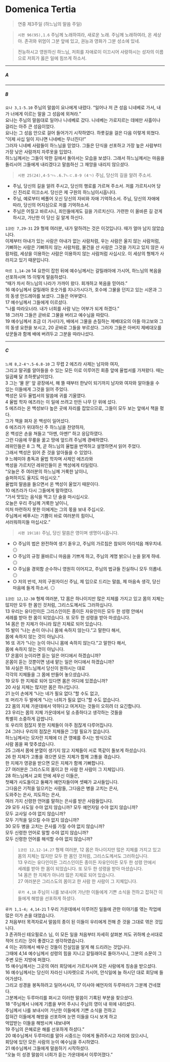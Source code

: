 # Domenica Tertia
> 연중 제3주일 (하느님의 말씀 주일)

> `시편 96(95),1.6` 주님께 노래하여라, 새로운 노래. 주님께 노래하여라, 온 세상아. 존귀와 위엄이 그분 앞에 있고, 권능과 영화가 그분 성소에 있네.

> 전능하시고 영원하신 하느님, 저희를 자애로이 이끄시어 사랑하시는 성자의 이름으로 저희가 옳은 일에 힘쓰게 하소서.

----

##### A


----

##### B

`요나 3,1-5.10` 주님의 말씀이 요나에게 내렸다.
“일어나 저 큰 성읍 니네베로 가서, 내가 너에게 이르는 말을 그 성읍에 외쳐라.”  
요나는 주님의 말씀대로 일어나 니네베로 갔다. 니네베는 가로지르는 데에만 사흘이나 걸리는 아주 큰 성읍이었다.  
요나는 그 성읍 안으로 걸어 들어가기 시작하였다. 하룻길을 걸은 다음 이렇게 외쳤다.  
“이제 사십 일이 지나면 니네베는 무너진다!”  
그러자 니네베 사람들이 하느님을 믿었다. 그들은 단식을 선포하고 가장 높은 사람부터 가장 낮은 사람까지 자루옷을 입었다.  
하느님께서는 그들이 악한 길에서 돌아서는 모습을 보셨다. 그래서 하느님께서는 마음을 돌리시어 그들에게 내리겠다고 말씀하신 그 재앙을 내리지 않으셨다.

> `시편 25(24),4-5ㄱㄴ.6.7ㄴㄷ.8-9 (4ㄱ)` 주님, 당신의 길을 알려 주소서.  
- 주님, 당신의 길을 알려 주시고, 당신의 행로를 가르쳐 주소서. 저를 가르치시어 당신 진리로 이끄소서. 당신은 제 구원의 하느님이시옵니다.  
- 주님, 예로부터 베풀어 오신 당신의 자비와 자애 기억하소서. 주님, 당신의 자애에 따라, 당신의 어지심으로 저를 기억하소서.  
- 주님은 어질고 바르시니, 죄인들에게도 길을 가르치신다. 가련한 이 올바른 길 걷게 하시고, 가난한 이 당신 길 알게 하신다.  


`1코린 7,29-31` 29 형제 여러분, 내가 말하려는 것은 이것입니다. 때가 얼마 남지 않았습니다.  
이제부터 아내가 있는 사람은 아내가 없는 사람처럼, 우는 사람은 울지 않는 사람처럼, 기뻐하는 사람은 기뻐하지 않는 사람처럼, 물건을 산 사람은 그것을 가지고 있지 않은 사람처럼, 세상을 이용하는 사람은 이용하지 않는 사람처럼 사십시오. 이 세상의 형체가 사라지고 있기 때문입니다.


`마르 1,14-20` 14 요한이 잡힌 뒤에 예수님께서는 갈릴래아에 가시어, 하느님의 복음을 선포하시며 15 이렇게 말씀하셨다.  
“때가 차서 하느님의 나라가 가까이 왔다. 회개하고 복음을 믿어라.”  
16 예수님께서 갈릴래아 호숫가를 지나가시다가, 호수에 그물을 던지고 있는 시몬과 그의 동생 안드레아를 보셨다. 그들은 어부였다.  
17 예수님께서 그들에게 이르셨다.  
“나를 따라오너라. 내가 너희를 사람 낚는 어부가 되게 하겠다.”  
18 그러자 그들은 곧바로 그물을 버리고 예수님을 따랐다.  
19 예수님께서 조금 더 가시다가, 배에서 그물을 손질하는 제베대오의 아들 야고보와 그의 동생 요한을 보시고, 20 곧바로 그들을 부르셨다. 그러자 그들은 아버지 제베대오를 삯꾼들과 함께 배에 버려두고 그분을 따라나섰다.

----

##### C

`느헤 8,2-4ㄱ.5-6.8-10` 그 무렵 2 에즈라 사제는 남자와 여자,  
그리고 말귀를 알아들을 수 있는 모든 이로 이루어진 회중 앞에 율법서를 가져왔다. 때는 일곱째 달 초하룻날이었다.  
3 그는 ‘물 문’ 앞 광장에서, 해 뜰 때부터 한낮이 되기까지 남자와 여자와 알아들을 수 있는 이들에게 그것을 읽어 주었다.  
백성은 모두 율법서의 말씀에 귀를 기울였다.  
4 율법 학자 에즈라는 이 일에 쓰려고 만든 나무 단 위에 섰다.  
5 에즈라는 온 백성보다 높은 곳에 자리를 잡았으므로, 그들이 모두 보는 앞에서 책을 폈다.  
그가 책을 펴자 온 백성이 일어섰다.  
6 에즈라가 위대하신 주 하느님을 찬양하자,  
온 백성은 손을 쳐들고 “아멘, 아멘!” 하고 응답하였다.  
그런 다음에 무릎을 꿇고 땅에 엎드려 주님께 경배하였다.  
레위인들은 8 그 책, 곧 하느님의 율법을 번역하고 설명하면서 읽어 주었다.  
그래서 백성은 읽어 준 것을 알아들을 수 있었다.  
9 느헤미야 총독과 율법 학자며 사제인 에즈라와  
백성을 가르치던 레위인들이 온 백성에게 타일렀다.  
“오늘은 주 여러분의 하느님께 거룩한 날이니,  
슬퍼하지도 울지도 마십시오.”  
율법의 말씀을 들으면서 온 백성이 울었기 때문이다.  
10 에즈라가 다시 그들에게 말하였다.  
“가서 맛있는 음식을 먹고 단 술을 마시십시오.  
오늘은 우리 주님께 거룩한 날이니,  
미처 마련하지 못한 이에게는 그의 몫을 보내 주십시오.  
주님께서 베푸시는 기쁨이 바로 여러분의 힘이니,  
서러워하지들 마십시오.”  

> `시편 19(18)` 주님, 당신 말씀은 영이며 생명이시옵니다.  
- ○ 주님의 법은 완전하여 생기 돋우고, 주님의 가르침은 참되어 어리석음 깨우치네. ◎  
- ○ 주님의 규정 올바르니 마음을 기쁘게 하고, 주님의 계명 밝으니 눈을 맑게 하네. ◎  
- ○ 주님을 경외함 순수하니 영원히 이어지고, 주님의 법규들 진실하니 모두 의롭네. ◎  
- ○ 저의 반석, 저의 구원자이신 주님, 제 입으로 드리는 말씀, 제 마음속 생각, 당신 마음에 들게 하소서. ◎

`1코린 12,12-30` 형제 여러분, 12 몸은 하나이지만 많은 지체를 가지고 있고 몸의 지체는 많지만 모두 한 몸인 것처럼, 그리스도께서도 그러하십니다.  
13 우리는 유다인이든 그리스인이든 종이든 자유인이든 모두 한 성령 안에서  
세례를 받아 한 몸이 되었습니다. 또 모두 한 성령을 받아 마셨습니다.  
14 몸은 한 지체가 아니라 많은 지체로 되어 있습니다.  
15 발이 “나는 손이 아니니 몸에 속하지 않는다.”고 말한다 해서,  
몸에 속하지 않는 것이 아닙니다.  
16 또 귀가 “나는 눈이 아니니 몸에 속하지 않는다.”고 말한다 해서,  
몸에 속하지 않는 것이 아닙니다.  
17 온몸이 눈이라면 듣는 일은 어디에서 하겠습니까?  
온몸이 듣는 것뿐이면 냄새 맡는 일은 어디에서 하겠습니까?  
18 사실은 하느님께서 당신이 원하시는 대로  
각각의 지체들을 그 몸에 만들어 놓으셨습니다.  
19 모두 한 지체로 되어 있다면 몸은 어디에 있겠습니까?  
20 사실 지체는 많지만 몸은 하나입니다.  
21 눈이 손에게 “나는 네가 필요 없다.”할 수도 없고,  
또 머리가 두 발에게 “나는 너희가 필요 없다.”할 수도 없습니다.  
22 몸의 지체 가운데에서 약하다고 여겨지는 것들이 오히려 더 요긴합니다.  
23 우리는 몸의 지체 가운데에서 덜 소중하다고 생각하는 것들을  
특별히 소중하게 감쌉니다.  
또 우리의 점잖지 못한 지체들이 아주 점잖게 다루어집니다.  
24 그러나 우리의 점잖은 지체들은 그럴 필요가 없습니다.  
하느님께서는 모자란 지체에 더 큰 영예를 주시는 방식으로  
사람 몸을 짜 맞추셨습니다.  
25 그래서 몸에 분열이 생기지 않고 지체들이 서로 똑같이 돌보게 하셨습니다.  
26 한 지체가 고통을 겪으면 모든 지체가 함께 고통을 겪습니다.  
한 지체가 영광을 받으면 모든 지체가 함께 기뻐합니다.  
27 여러분은 그리스도의 몸이고 한 사람 한 사람이 그 지체입니다.  
28 하느님께서 교회 안에 세우신 이들은,  
첫째가 사도들이고 둘째가 예언자들이며 셋째가 교사들입니다.  
그다음은 기적을 일으키는 사람들, 그다음은 병을 고치는 은사,  
도와주는 은사, 지도하는 은사,  
여러 가지 신령한 언어를 말하는 은사를 받은 사람들입니다.  
29 모두 사도일 수야 없지 않습니까? 모두 예언자일 수야 없지 않습니까?  
모두 교사일 수야 없지 않습니까?  
모두 기적을 일으킬 수야 없지 않습니까?  
30 모두 병을 고치는 은사를 가질 수야 없지 않습니까?  
모두 신령한 언어로 말할 수야 없지 않습니까?  
모두 신령한 언어를 해석할 수야 없지 않습니까?  

> `1코린 12,12-14.27`  형제 여러분, 12 몸은 하나이지만 많은 지체를 가지고 있고  
몸의 지체는 많지만 모두 한 몸인 것처럼, 그리스도께서도 그러하십니다.  
13 우리는 유다인이든 그리스인이든 종이든 자유인이든 모두 한 성령 안에서  
세례를 받아 한 몸이 되었습니다. 또 모두 한 성령을 받아 마셨습니다.  
14 몸은 한 지체가 아니라 많은 지체로 되어 있습니다.  
27 여러분은 그리스도의 몸이고 한 사람 한 사람이 그 지체입니다.  

> `루카 4,18` 주님이 나를 보내시어 가난한 이들에게 기쁜 소식을 전하고 잡혀간 이들에게 해방을 선포하게 하셨다.  


`루카 1,1-4; 4,14-21` 1 우리 가운데에서 이루어진 일들에 관한 이야기를 엮는 작업에 많은 이가 손을 대었습니다.  
2 처음부터 목격자로서 말씀의 종이 된 이들이 우리에게 전해 준 것을 그대로 엮은 것입니다.  
3 존귀하신 테오필로스 님, 이 모든 일을 처음부터 자세히 살펴본 저도 귀하께 순서대로 적어 드리는 것이 좋겠다고 생각하였습니다.  
4 이는 귀하께서 배우신 것들이 진실임을 알게 해 드리려는 것입니다.  
그때에 4,14 예수님께서 성령의 힘을 지니고 갈릴래아로 돌아가시니, 그분의 소문이 그 주변 모든 지방에 퍼졌다.  
15 예수님께서는 그곳의 여러 회당에서 가르치시며 모든 사람에게 칭송을 받으셨다.  
16 예수님께서는 당신이 자라신 나자렛으로 가시어, 안식일에 늘 하시던 대로 회당에 들어가셨다.  
그리고 성경을 봉독하려고 일어서시자, 17 이사야 예언자의 두루마리가 그분께 건네졌다.  
그분께서는 두루마리를 펴시고 이러한 말씀이 기록된 부분을 찾으셨다.  
18 “주님께서 나에게 기름을 부어 주시니 주님의 영이 내 위에 내리셨다.  
주님께서 나를 보내시어 가난한 이들에게 기쁜 소식을 전하고  
잡혀간 이들에게 해방을 선포하며 눈먼 이들을 다시 보게 하고  
억압받는 이들을 해방시켜 내보내며  
19 주님의 은혜로운 해를 선포하게 하셨다.”  
20 예수님께서 두루마리를 말아 시중드는 이에게 돌려주시고 자리에 앉으시니,  
회당에 있던 모든 사람의 눈이 예수님을 주시하였다.  
21 예수님께서 그들에게 말씀하기 시작하셨다.  
“오늘 이 성경 말씀이 너희가 듣는 가운데에서 이루어졌다.”  

